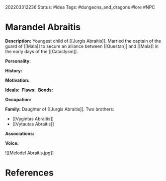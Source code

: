 202203312236
Status: #idea
Tags: #dungeons_and_dragons #lore #NPC 

# Marandel Abraitis
**Description:** Youngest child of [[Jurgis Abraitis]]. Married the captain of the guard of [[Mala]] to secure an alliance between [[Questan]] and [[Mala]] in the early days of the [[Cataclysm]].

**Personality:** 

**History:** 

**Motivation:** 

**Ideals:** 
**Flaws:** 
**Bonds:** 

**Occupation:** 

**Family:** Daughter of [[Jurgis Abraitis]]. 
Two brothers:
- [[Vygintas Abraitis]]
- [[Vytautas Abraitis]]

**Associations:** 

**Voice:** 

![[Melodel Abraitis.jpg]]

# References